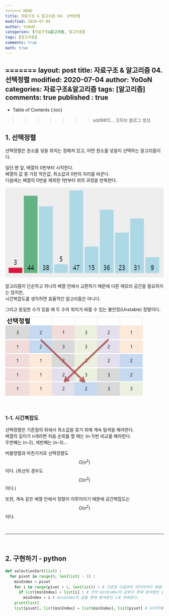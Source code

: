 ```yaml
---
<<<<<<< HEAD
title: 자료구조 & 알고리즘 04. 선택정렬
modified: 2020-07-04
author: Yo0oN
categories: [자료구조&알고리즘, 알고리즘]
tags: [알고리즘]
comments: true
math: true
---
```


=======
layout: post
title: 자료구조 & 알고리즘 04. 선택정렬
modified: 2020-07-04
author: Yo0oN
categories: 자료구조&알고리즘
tags: [알고리즘]
comments: true
published : true
---

* Table of Contents
{:toc}

>>>>>>> add98f2... 깃허브 블로그 생성
## 1. 선택정렬

선택정렬은 원소를 넣을 위치는 정해져 있고, 어떤 원소를 넣을지 선택하는 알고리즘이다.

일단 맨 앞, 배열의 0번부터 시작한다.<br>
배열의 값 중 가장 작은값, 최소값과 0번의 자리를 바꾼다.<br>
다음에는 배열의 0번을 제외한 1번부터 위의 과정을 반복한다.

![선택정렬](/images/posts/Algorithm/02.SelectionSort/01.gif)

알고리즘이 단순하고 하나의 배열 안에서 교환하기 때문에 다른 메모리 공간을 필요하지는 않지만,<br>
시간복잡도를 생각하면 효율적인 알고리즘은 아니다.

그리고 동일한 수가 있을 때 두 수의 위치가 바뀔 수 있는 불안정(Unstable) 정렬이다.

![선택정렬](/images/posts/Algorithm/02.SelectionSort/02.jpg)

<br>

### 1-1. 시간복잡도

선택정렬은 기준점의 뒤에서 최소값을 찾기 위해 계속 탐색을 해야한다.<br>
배열의 길이가 n개라면 처음 순회를 할 때는 (n-1)번 비교를 해야한다.<br>
두번째는 (n-2), 세번째는 (n-3)...<br>

버블정렬과 마찬가지로 선택정렬도 $$O(n^2)$$이다. (최선의 경우도 $$Ω(n^2)$$이다.)

또한, 계속 같은 배열 안에서 정렬이 이루어지기 때문에 공간복잡도는 $$O(n^2)$$이다.

<br>
<hr>
<br>

## 2. 구현하기 - python

```python
def selectionSort(list) :
  for pivot in range(0, len(list) - 1) :
    minIndex = pivot
    for i in range(pivot + 1, len(list)) : # 기준점 다음부터 마지막까지 배열 순회
      if list[minIndex] > list[i] : # 만약 minIndex의 값보다 현재 탐색중인 i의 값이 작다면
        minIndex = i # minIndex의 값을 현재 탐색중인 i로 바꿔준다.
    print(list)
    list[pivot], list[minIndex] = list[minIndex], list[pivot] # 마지막에는 기준점과 가장 작은 값을 바꿔준다.
```
